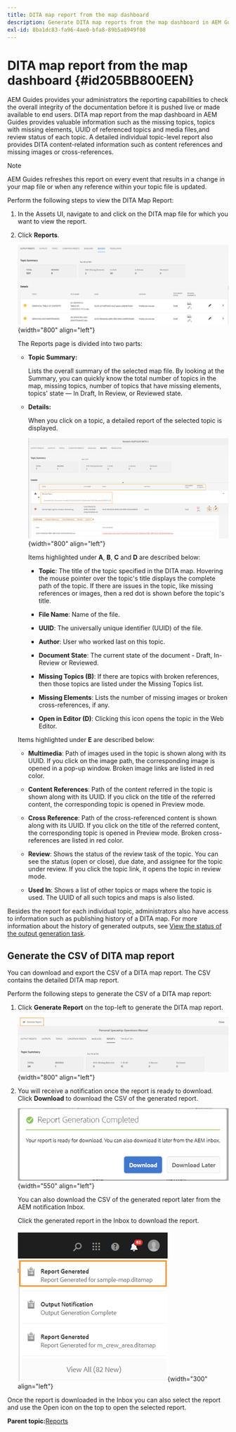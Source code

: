 ```yaml
---
title: DITA map report from the map dashboard
description: Generate DITA map reports from the map dashboard in AEM Guides. Learn how to generate the CSV of a DITA map report.
exl-id: 8ba1dc83-fa96-4ae0-bfa8-89b5a8949f08
---
```

# DITA map report from the map dashboard {#id205BB800EEN}

AEM Guides provides your administrators the reporting capabilities to check the overall integrity of the documentation before it is pushed live or made available to end users. DITA map report from the map dashboard in AEM Guides provides valuable information such as the missing topics, topics with missing elements, UUID of referenced topics and media files,and review status of each topic. A detailed individual topic-level report also provides DITA content-related information such as content references and missing images or cross-references.

>[!NOTE]
>
> AEM Guides refreshes this report on every event that results in a change in your map file or when any reference within your topic file is updated.

Perform the following steps to view the DITA Map Report:

1.  In the Assets UI, navigate to and click on the DITA map file for which you want to view the report.

1.  Click **Reports**.

    ![](images/reports-page-uuid.png){width="800" align="left"}

    The Reports page is divided into two parts:

    -   **Topic Summary:**

        Lists the overall summary of the selected map file. By looking at the Summary, you can quickly know the total number of topics in the map, missing topics, number of topics that have missing elements, topics' state — In Draft, In Review, or Reviewed state.

    -   **Details:**

        When you click on a topic, a detailed report of the selected topic is displayed.

        ![](images/detailed-report-uuid.png){width="800" align="left"}

        Items highlighted under **A**, **B**, **C** and **D** are described below:

        - **Topic**: The title of the topic specified in the DITA map. Hovering the mouse pointer over the topic's title displays the complete path of the topic. If there are issues in the topic, like missing references or images, then a red dot is shown before the topic's title.

        - **File Name**: Name of the file.

        - **UUID**: The universally unique identifier \(UUID\) of the file.

        - **Author**: User who worked last on this topic.

        - **Document State**: The current state of the document - Draft, In-Review or Reviewed.

        - **Missing Topics \(B\)**: If there are topics with broken references, then those topics are listed under the Missing Topics list.

        - **Missing Elements**: Lists the number of missing images or broken cross-references, if any.

        - **Open in Editor \(D\)**: Clicking this icon opens the topic in the Web Editor.


    Items highlighted under **E** are described below:

    - **Multimedia**: Path of images used in the topic is shown along with its UUID. If you click on the image path, the corresponding image is opened in a pop-up window. Broken image links are listed in red color.

    - **Content References**: Path of the content referred in the topic is shown along with its UUID. If you click on the title of the referred content, the corresponding topic is opened in Preview mode.

    - **Cross Reference**: Path of the cross-referenced content is shown along with its UUID. If you click on the title of the referred content, the corresponding topic is opened in Preview mode. Broken cross-references are listed in red color.

    - **Review**: Shows the status of the review task of the topic. You can see the status \(open or close\), due date, and assignee for the topic under review. If you click the topic link, it opens the topic in review mode.

    - **Used In**: Shows a list of other topics or maps where the topic is used. The UUID of all such topics and maps is also listed.

Besides the report for each individual topic, administrators also have access to information such as publishing history of a DITA map. For more information about the history of generated outputs, see [View the status of the output generation task](generate-output-for-a-dita-map.md#viewing_output_history).

## Generate the CSV of DITA map report 

You can download and export the CSV of a DITA map report. The CSV contains the detailed DITA map report.

Perform the following steps to generate the CSV of a DITA map report:

1.  Click **Generate Report** on the top-left to generate the DITA map report.
    
    ![](images/generate-DITA-map-report.png){width="800" align="left"}

1.  You will receive a notification once the report is ready to download. Click **Download** to download the CSV of the generated report.

    ![](images/download-report-dialog.png){width="550" align="left"}


    You can also download the CSV of the generated report later from the AEM notification Inbox.

    Click the generated report in the Inbox to download the report.

    ![](images/report-inbox--notification.png){width="300" align="left"}

Once the report is downloaded in the Inbox you can also select the report and use the Open icon on the top to open the selected report.

**Parent topic:**[Reports](reports-intro.md)
